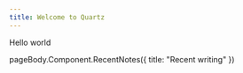 ```yaml
---
title: Welcome to Quartz
---
```


Hello world

pageBody.Component.RecentNotes({ title: "Recent writing" })
